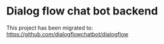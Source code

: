 # Dialog flow chat bot backend

This project has been migrated to: https://github.com/dialogflowchatbot/dialogflow

<!-- <img src="https://img.shields.io/badge/Rust-1.75.0-blue" />

![Demo](https://github.com/dialogflowchatbot/dialogflow-showcase/blob/d8380bf728a87fb8e9df2a2d8796bd58c61015d9/screenshots/demo1.gif)

Setup a condition branch
![Setup a condition branch](https://github.com/dialogflowchatbot/dialogflow-showcase/blob/18f8b2821921f1732e7699f515615a3d7838f16a/screenshots/condition1.gif)


---

Hi there.  
This is a sub-project of [Dialog flow chat bot](https://github.com/dialogflowchatbot/dialogflow)  
It's written in Rust language

## How to build this project?
This is a typically `Rust` project, you can use `Cargo` to manage this project
```
git clone https://github.com/dialogflowchatbot/dialogflow-backend
cd dialogflow-backend
cargo r
```

Once it start, open a browser and visit: http://localhost:12715

Press `Ctrl+C` to terminate application.

## Where are front end files?
🎨 This repository contains compiled front end files, path is: `src/resources/assets`  
🎄 For those original editable front end files, please goto this repository: [Dialog flow chat bot front end project](https://github.com/dialogflowchatbot/dialogflow-frontend) -->
